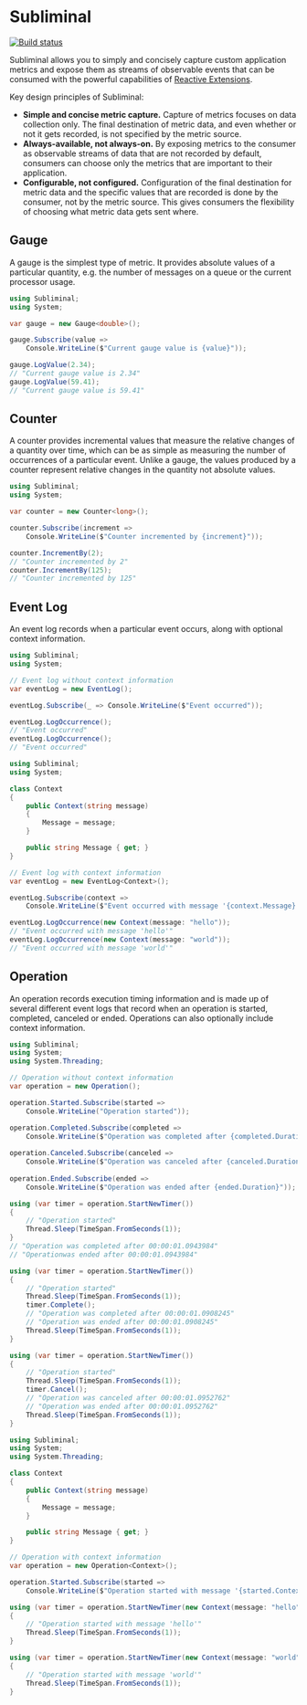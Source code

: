 # Subliminal

[![Build status](https://ci.appveyor.com/api/projects/status/cj2r5qjt5b88u1y2/branch/master?svg=true)](https://ci.appveyor.com/project/rob-earwaker/subliminal/branch/master)

Subliminal allows you to simply and concisely capture custom application metrics and expose them as streams of observable events that can be consumed with the powerful capabilities of [Reactive Extensions](https://github.com/dotnet/reactive).

Key design principles of Subliminal:

- **Simple and concise metric capture.** Capture of metrics focuses on data collection only. The final destination of metric data, and even whether or not it gets recorded, is not specified by the metric source.
- **Always-available, not always-on.** By exposing metrics to the consumer as observable streams of data that are not recorded by default, consumers can choose only the metrics that are important to their application.
- **Configurable, not configured.** Configuration of the final destination for metric data and the specific values that are recorded is done by the consumer, not by the metric source. This gives consumers the flexibility of choosing what metric data gets sent where.

## Gauge

A gauge is the simplest type of metric. It provides absolute values of a particular quantity, e.g. the number of messages on a queue or the current processor usage.

```csharp
using Subliminal;
using System;

var gauge = new Gauge<double>();

gauge.Subscribe(value =>
    Console.WriteLine($"Current gauge value is {value}"));

gauge.LogValue(2.34);
// "Current gauge value is 2.34"
gauge.LogValue(59.41);
// "Current gauge value is 59.41"
```

## Counter

A counter provides incremental values that measure the relative changes of a quantity over time, which can be as simple as measuring the number of occurrences of a particular event. Unlike a gauge, the values produced by a counter represent relative changes in the quantity not absolute values.

```csharp
using Subliminal;
using System;

var counter = new Counter<long>();

counter.Subscribe(increment =>
    Console.WriteLine($"Counter incremented by {increment}"));

counter.IncrementBy(2);
// "Counter incremented by 2"
counter.IncrementBy(125);
// "Counter incremented by 125"
```

## Event Log

An event log records when a particular event occurs, along with optional context information.

```csharp
using Subliminal;
using System;

// Event log without context information
var eventLog = new EventLog();

eventLog.Subscribe(_ => Console.WriteLine($"Event occurred"));

eventLog.LogOccurrence();
// "Event occurred"
eventLog.LogOccurrence();
// "Event occurred"
```

```csharp
using Subliminal;
using System;

class Context
{
    public Context(string message)
    {
        Message = message;
    }

    public string Message { get; }
}

// Event log with context information
var eventLog = new EventLog<Context>();

eventLog.Subscribe(context =>
    Console.WriteLine($"Event occurred with message '{context.Message}'"));

eventLog.LogOccurrence(new Context(message: "hello"));
// "Event occurred with message 'hello'"
eventLog.LogOccurrence(new Context(message: "world"));
// "Event occurred with message 'world'"
```

## Operation

An operation records execution timing information and is made up of several different event logs that record when an operation is started, completed, canceled or ended. Operations can also optionally include context information.

```csharp
using Subliminal;
using System;
using System.Threading;

// Operation without context information
var operation = new Operation();

operation.Started.Subscribe(started =>
    Console.WriteLine("Operation started"));

operation.Completed.Subscribe(completed =>
    Console.WriteLine($"Operation was completed after {completed.Duration}"));
    
operation.Canceled.Subscribe(canceled =>
    Console.WriteLine($"Operation was canceled after {canceled.Duration}"));
    
operation.Ended.Subscribe(ended =>
    Console.WriteLine($"Operation was ended after {ended.Duration}"));

using (var timer = operation.StartNewTimer())
{
    // "Operation started"
    Thread.Sleep(TimeSpan.FromSeconds(1));
}
// "Operation was completed after 00:00:01.0943984"
// "Operationwas ended after 00:00:01.0943984"

using (var timer = operation.StartNewTimer())
{
    // "Operation started"
    Thread.Sleep(TimeSpan.FromSeconds(1));
    timer.Complete();
    // "Operation was completed after 00:00:01.0908245"
    // "Operation was ended after 00:00:01.0908245"
    Thread.Sleep(TimeSpan.FromSeconds(1));
}

using (var timer = operation.StartNewTimer())
{
    // "Operation started"
    Thread.Sleep(TimeSpan.FromSeconds(1));
    timer.Cancel();
    // "Operation was canceled after 00:00:01.0952762"
    // "Operation was ended after 00:00:01.0952762"
    Thread.Sleep(TimeSpan.FromSeconds(1));
}
```

```csharp
using Subliminal;
using System;
using System.Threading;

class Context
{
    public Context(string message)
    {
        Message = message;
    }

    public string Message { get; }
}

// Operation with context information
var operation = new Operation<Context>();

operation.Started.Subscribe(started =>
    Console.WriteLine($"Operation started with message '{started.Context.Message}'"));

using (var timer = operation.StartNewTimer(new Context(message: "hello")))
{
    // "Operation started with message 'hello'"
    Thread.Sleep(TimeSpan.FromSeconds(1));
}

using (var timer = operation.StartNewTimer(new Context(message: "world")))
{
    // "Operation started with message 'world'"
    Thread.Sleep(TimeSpan.FromSeconds(1));
}
```
